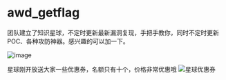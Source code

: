 # awd_getflag
团队建立了知识星球，不定时更新最新漏洞复现，手把手教你，同时不定时更新POC、各种攻防神器。感兴趣的可以加一下。

![image](https://user-images.githubusercontent.com/46781023/233604511-4f0029db-015a-433e-b164-52e1cd3ba2b8.png)

星球刚开放送大家一些优惠券，名额只有十个，价格非常优惠哦
![星球优惠券](https://user-images.githubusercontent.com/46781023/233602518-6da86ce8-0aa9-404c-961d-57baa957a57a.png)

